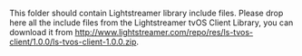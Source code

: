 This folder should contain Lightstreamer library include files.
Please drop here all the include files from the Lightstreamer tvOS Client Library, you can download it from http://www.lightstreamer.com/repo/res/ls-tvos-client/1.0.0/ls-tvos-client-1.0.0.zip.
